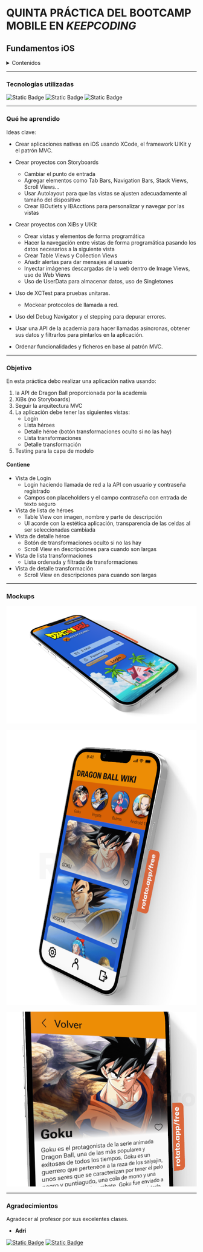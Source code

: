 # QUINTA PRÁCTICA DEL BOOTCAMP MOBILE EN *KEEPCODING*
## Fundamentos iOS

<details>
  <summary>Contenidos</summary>
  <ol>
    <li><a href="#tecnologías-utilizadas">Stack - Tecnologías utilizadas</a></li>
    <li><a href="#qué-he-aprendido">Qué he aprendido</a></li>
    <li><a href="#objetivo">Objetivo práctica</li>
    <li><a href="#mockups">Mockups</li>
    <li><a href="#agradecimientos">Agradecimientos</a></li>
  </ol>
</details>

---
### Tecnologías utilizadas
![Static Badge](https://img.shields.io/badge/swift%20-%20white?style=for-the-badge&logo=swift&logoColor=white&color=f05038)
![Static Badge](https://img.shields.io/badge/UIKIT-%232396F3?style=for-the-badge&logo=framework&logoColor=white)
![Static Badge](https://img.shields.io/badge/XCODE-%23147EFB?style=for-the-badge&logo=xcode&logoColor=white)

---
### Qué he aprendido

Ideas clave:

- Crear aplicaciones nativas en iOS usando XCode, el framework UIKit y el patrón MVC.

- Crear proyectos con Storyboards
  - Cambiar el punto de entrada
  - Agregar elementos como Tab Bars, Navigation Bars, Stack Views, Scroll Views...
  - Usar Autolayout para que las vistas se ajusten adecuadamente al tamaño del dispositivo
  - Crear IBOutlets y IBAcctions para personalizar y navegar por las vistas

- Crear proyectos con XiBs y UIKit
  - Crear vistas y elementos de forma programática
  - Hacer la navegación entre vistas de forma programática pasando los datos necesarios a la siguiente vista
  - Crear Table Views y Collection Views
  - Añadir alertas para dar mensajes al usuario
  - Inyectar imágenes descargadas de la web dentro de Image Views, uso de Web Views
  - Uso de UserData para almacenar datos, uso de Singletones
 
- Uso de XCTest para pruebas unitaras.
  - Mockear protocolos de llamada a red.

- Uso del Debug Navigator y el stepping para depurar errores.
 
- Usar una API de la academia para hacer llamadas asíncronas, obtener sus datos y filtrarlos para pintarlos en la aplicación.

- Ordenar funcionalidades y ficheros en base al patrón MVC.

---
### Objetivo

En esta práctica debo realizar una aplicación nativa usando:
1. la API de Dragon Ball proporcionada por la academia
2. XiBs (no Storyboards)
3. Seguir la arquitectura MVC
4. La aplicación debe tener las siguientes vistas:
   - Login
   - Lista héroes
   - Detalle héroe (botón transformaciones oculto si no las hay)
   - Lista transformaciones
   - Detalle transformación
5. Testing para la capa de modelo

#### Contiene

- Vista de Login
  - Login haciendo llamada de red a la API con usuario y contraseña registrado
  - Campos con placeholders y el campo contraseña con entrada de texto seguro
- Vista de lista de héroes
  - Table View con imagen, nombre y parte de descripción
  - UI acorde con la estética aplicación, transparencia de las celdas al ser seleccionadas cambiada
- Vista de detalle héroe
  - Botón de transformaciones oculto si no las hay
  - Scroll View en descripciones para cuando son largas
- Vista de lista transformaciones
  - Lista ordenada y filtrada de transformaciones
- Vista de detalle transformación
  - Scroll View en descripciones para cuando son largas

---
### Mockups

![Mockup1](https://github.com/Marcnava/Practica-UX-UI/blob/main/Images/Captura%20de%20pantalla%202023-07-21%20a%20las%201.41.22.png?raw=true)

![Mockup2](https://github.com/Marcnava/Practica-UX-UI/blob/main/Images/Captura%20de%20pantalla%202023-07-21%20a%20las%201.45.16.png?raw=true)

![Mockup3](https://github.com/Marcnava/Practica-UX-UI/blob/main/Images/Captura%20de%20pantalla%202023-07-21%20a%20las%201.47.24.png?raw=true)

---
### Agradecimientos

Agradecer al profesor por sus excelentes clases.

- **Adri**

<a href="https://www.linkedin.com/in/adri4silva/" target="_blank"><img alt="Static Badge" src="https://img.shields.io/badge/linkedin-0072b1?style=for-the-badge&logo=linkedin&logoColor=white"></a>
<a href="https://github.com/adri4silva?tab=overview&from=2024-07-01&to=2024-07-29" target="_blank"><img alt="Static Badge" src="https://img.shields.io/badge/GITHUB-black?style=for-the-badge&logo=github&logoColor=white"></a>



